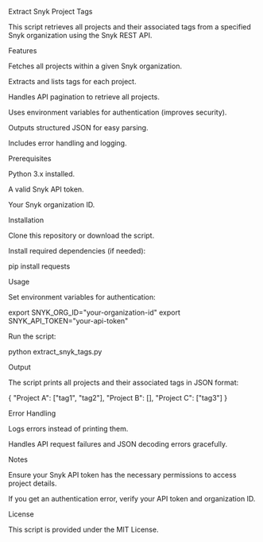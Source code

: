 Extract Snyk Project Tags

This script retrieves all projects and their associated tags from a specified Snyk organization using the Snyk REST API.

Features

Fetches all projects within a given Snyk organization.

Extracts and lists tags for each project.

Handles API pagination to retrieve all projects.

Uses environment variables for authentication (improves security).

Outputs structured JSON for easy parsing.

Includes error handling and logging.

Prerequisites

Python 3.x installed.

A valid Snyk API token.

Your Snyk organization ID.

Installation

Clone this repository or download the script.

Install required dependencies (if needed):

pip install requests

Usage

Set environment variables for authentication:

export SNYK_ORG_ID="your-organization-id"
export SNYK_API_TOKEN="your-api-token"

Run the script:

python extract_snyk_tags.py

Output

The script prints all projects and their associated tags in JSON format:

{
  "Project A": ["tag1", "tag2"],
  "Project B": [],
  "Project C": ["tag3"]
}

Error Handling

Logs errors instead of printing them.

Handles API request failures and JSON decoding errors gracefully.

Notes

Ensure your Snyk API token has the necessary permissions to access project details.

If you get an authentication error, verify your API token and organization ID.

License

This script is provided under the MIT License.

